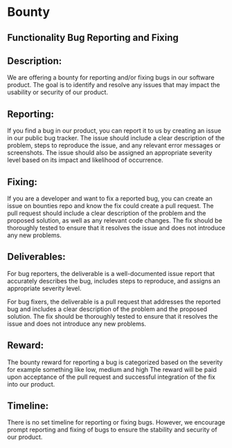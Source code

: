 # Bounty

## Functionality Bug Reporting and Fixing

## Description:
We are offering a bounty for reporting and/or fixing bugs in our software product. The goal is to identify and resolve any issues that may impact the usability or security of our product.

## Reporting:
If you find a bug in our product, you can report it to us by creating an issue in our public bug tracker. The issue should include a clear description of the problem, steps to reproduce the issue, and any relevant error messages or screenshots. The issue should also be assigned an appropriate severity level based on its impact and likelihood of occurrence.

## Fixing:
If you are a developer and want to fix a reported bug, you can create an issue on bounties repo and know the fix could create a pull request. The pull request should include a clear description of the problem and the proposed solution, as well as any relevant code changes. The fix should be thoroughly tested to ensure that it resolves the issue and does not introduce any new problems.

## Deliverables:
For bug reporters, the deliverable is a well-documented issue report that accurately describes the bug, includes steps to reproduce, and assigns an appropriate severity level.

For bug fixers, the deliverable is a pull request that addresses the reported bug and includes a clear description of the problem and the proposed solution. The fix should be thoroughly tested to ensure that it resolves the issue and does not introduce any new problems.

## Reward:
The bounty reward for reporting a bug is categorized based on the severity for example something like low, medium and high
 The reward will be paid upon acceptance of the pull request and successful integration of the fix into our product.

## Timeline:
There is no set timeline for reporting or fixing bugs. However, we encourage prompt reporting and fixing of bugs to ensure the stability and security of our product.






